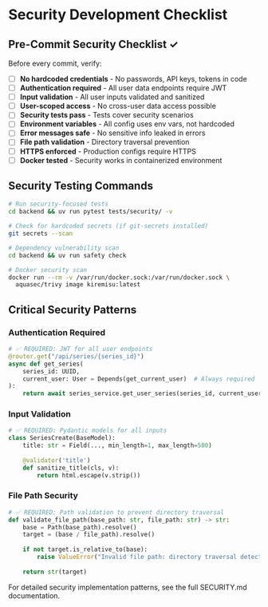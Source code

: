 # Security Development Checklist

## Pre-Commit Security Checklist ✓

Before every commit, verify:

- [ ] **No hardcoded credentials** - No passwords, API keys, tokens in code
- [ ] **Authentication required** - All user data endpoints require JWT
- [ ] **Input validation** - All user inputs validated and sanitized
- [ ] **User-scoped access** - No cross-user data access possible
- [ ] **Security tests pass** - Tests cover security scenarios
- [ ] **Environment variables** - All config uses env vars, not hardcoded
- [ ] **Error messages safe** - No sensitive info leaked in errors
- [ ] **File path validation** - Directory traversal prevention
- [ ] **HTTPS enforced** - Production configs require HTTPS
- [ ] **Docker tested** - Security works in containerized environment

## Security Testing Commands
```bash
# Run security-focused tests
cd backend && uv run pytest tests/security/ -v

# Check for hardcoded secrets (if git-secrets installed)
git secrets --scan

# Dependency vulnerability scan
cd backend && uv run safety check

# Docker security scan
docker run --rm -v /var/run/docker.sock:/var/run/docker.sock \
  aquasec/trivy image kiremisu:latest
```

## Critical Security Patterns

### Authentication Required
```python
# ✅ REQUIRED: JWT for all user endpoints
@router.get("/api/series/{series_id}")
async def get_series(
    series_id: UUID,
    current_user: User = Depends(get_current_user)  # Always required
):
    return await series_service.get_user_series(series_id, current_user.id)
```

### Input Validation
```python
# ✅ REQUIRED: Pydantic models for all inputs
class SeriesCreate(BaseModel):
    title: str = Field(..., min_length=1, max_length=500)
    
    @validator('title')
    def sanitize_title(cls, v):
        return html.escape(v.strip())
```

### File Path Security
```python
# ✅ REQUIRED: Path validation to prevent directory traversal
def validate_file_path(base_path: str, file_path: str) -> str:
    base = Path(base_path).resolve()
    target = (base / file_path).resolve()
    
    if not target.is_relative_to(base):
        raise ValueError("Invalid file path: directory traversal detected")
    
    return str(target)
```

For detailed security implementation patterns, see the full SECURITY.md documentation.
